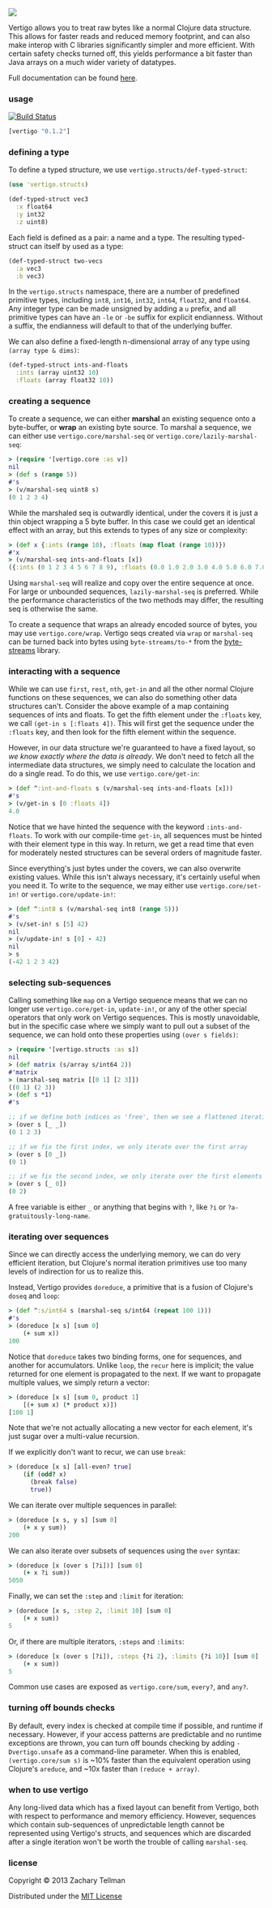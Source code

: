 ![](docs/vertigo.png)

Vertigo allows you to treat raw bytes like a normal Clojure data structure.  This allows for faster reads and reduced memory footprint, and can also make interop with C libraries significantly simpler and more efficient.  With certain safety checks turned off, this yields performance a bit faster than Java arrays on a much wider variety of datatypes.

Full documentation can be found [here](http://ideolalia.com/vertigo).

### usage

[![Build Status](https://travis-ci.org/ztellman/vertigo.png?branch=master)](https://travis-ci.org/ztellman/vertigo)

```clj
[vertigo "0.1.2"]
```

### defining a type

To define a typed structure, we use `vertigo.structs/def-typed-struct`:

```clj
(use 'vertigo.structs)

(def-typed-struct vec3
  :x float64
  :y int32
  :z uint8)
```

Each field is defined as a pair: a name and a type.  The resulting typed-struct can itself by used as a type:

```clj
(def-typed-struct two-vecs
  :a vec3
  :b vec3)
```

In the `vertigo.structs` namespace, there are a number of predefined primitive types, including `int8`, `int16`, `int32`, `int64`, `float32`, and `float64`.  Any integer type can be made unsigned by adding a `u` prefix, and all primitive types can have an `-le` or `-be` suffix for explicit endianness.  Without a suffix, the endianness will default to that of the underlying buffer.

We can also define a fixed-length n-dimensional array of any type using `(array type & dims)`:

```clj
(def-typed-struct ints-and-floats
  :ints (array uint32 10)
  :floats (array float32 10))
```

### creating a sequence

To create a sequence, we can either **marshal** an existing sequence onto a byte-buffer, or **wrap** an existing byte source.  To marshal a sequence, we can either use `vertigo.core/marshal-seq` or `vertigo.core/lazily-marshal-seq`:

```clj
> (require '[vertigo.core :as v])
nil
> (def s (range 5))
#'s
> (v/marshal-seq uint8 s)
(0 1 2 3 4)
```

While the marshaled seq is outwardly identical, under the covers it is just a thin object wrapping a 5 byte buffer.  In this case we could get an identical effect with an array, but this extends to types of any size or complexity:

```clj
> (def x {:ints (range 10), :floats (map float (range 10))})
#'x
> (v/marshal-seq ints-and-floats [x])
({:ints (0 1 2 3 4 5 6 7 8 9), :floats (0.0 1.0 2.0 3.0 4.0 5.0 6.0 7.0 8.0 9.0)})
```

Using `marshal-seq` will realize and copy over the entire sequence at once.  For large or unbounded sequences, `lazily-marshal-seq` is preferred.  While the performance characteristics of the two methods may differ, the resulting seq is otherwise the same.

To create a sequence that wraps an already encoded source of bytes, you may use `vertigo.core/wrap`.  Vertigo seqs created via `wrap` or `marshal-seq` can be turned back into bytes using `byte-streams/to-*` from the [byte-streams](https://github.com/ztellman/byte-streams) library.

### interacting with a sequence

While we can use `first`, `rest`, `nth`, `get-in` and all the other normal Clojure functions on these sequences, we can also do something other data structures can't.  Consider the above example of a map containing sequences of ints and floats.  To get the fifth element under the `:floats` key, we call `(get-in s [:floats 4])`.  This will first get the sequence under the `:floats` key, and then look for the fifth element within the sequence.

However, in our data structure we're guaranteed to have a fixed layout, so _we know exactly where the data is already_.  We don't need to fetch all the intermediate data structures, we simply need to calculate the location and do a single read.  To do this, we use `vertigo.core/get-in`:

```clj
> (def ^:int-and-floats s (v/marshal-seq ints-and-floats [x]))
#'s
> (v/get-in s [0 :floats 4])
4.0
```

Notice that we have hinted the sequence with the keyword `:ints-and-floats`.  To work with our compile-time `get-in`, all sequences must be hinted with their element type in this way.  In return, we get a read time that even for moderately nested structures can be several orders of magnitude faster.

Since everything's just bytes under the covers, we can also overwrite existing values.  While this isn't always necessary, it's certainly useful when you need it.  To write to the sequence, we may either use `vertigo.core/set-in!` or `vertigo.core/update-in!`:

```clj
> (def ^:int8 s (v/marshal-seq int8 (range 5)))
#'s
> (v/set-in! s [5] 42)
nil
> (v/update-in! s [0] - 42)
nil
> s
(-42 1 2 3 42)
```

### selecting sub-sequences

Calling something like `map` on a Vertigo sequence means that we can no longer use `vertigo.core/get-in`, `update-in!`, or any of the other special operators that only work on Vertigo sequences.  This is mostly unavoidable, but in the specific case where we simply want to pull out a subset of the sequence, we can hold onto these properties using `(over s fields)`:

```clj
> (require '[vertigo.structs :as s])
nil
> (def matrix (s/array s/int64 2))
#'matrix
> (marshal-seq matrix [[0 1] [2 3]])
((0 1) (2 3))
> (def s *1)
#'s

;; if we define both indices as 'free', then we see a flattened iteration over all elements
> (over s [_ _])
(0 1 2 3)

;; if we fix the first index, we only iterate over the first array
> (over s [0 _])
(0 1)

;; if we fix the second index, we only iterate over the first elements of each array
> (over s [_ 0])
(0 2)
```

A free variable is either `_` or anything that begins with `?`, like `?i` or `?a-gratuitously-long-name`.

### iterating over sequences

Since we can directly access the underlying memory, we can do very efficient iteration, but Clojure's normal iteration primitives use too many levels of indirection for us to realize this.

Instead, Vertigo provides `doreduce`, a primitive that is a fusion of Clojure's `doseq` and `loop`:

```clj
> (def ^:s/int64 s (marshal-seq s/int64 (repeat 100 1)))
#'s
> (doreduce [x s] [sum 0]
    (+ sum x))
100
```

Notice that `doreduce` takes two binding forms, one for sequences, and another for accumulators.  Unlike `loop`, the `recur` here is implicit; the value returned for one element is propagated to the next.  If we want to propagate multiple values, we simply return a vector:

```clj
> (doreduce [x s] [sum 0, product 1]
    [(+ sum x) (* product x)])
[100 1]
```

Note that we're not actually allocating a new vector for each element, it's just sugar over a multi-value recursion.

If we explicitly don't want to recur, we can use `break`:

```clj
> (doreduce [x s] [all-even? true]
    (if (odd? x)
      (break false)
      true))
```

We can iterate over multiple sequences in parallel:

```clj
> (doreduce [x s, y s] [sum 0]
    (+ x y sum))
200
```

We can also iterate over subsets of sequences using the `over` syntax:

```clj
> (doreduce [x (over s [?i])] [sum 0]
    (+ x ?i sum))
5050
```

Finally, we can set the `:step` and `:limit` for iteration:

```clj
> (doreduce [x s, :step 2, :limit 10] [sum 0]
    (+ x sum))
5
```

Or, if there are multiple iterators, `:steps` and `:limits`:

```clj
> (doreduce [x (over s [?i]), :steps {?i 2}, :limits {?i 10}] [sum 0]
    (+ x sum))
5
```

Common use cases are exposed as `vertigo.core/sum`, `every?`, and `any?`.

### turning off bounds checks

By default, every index is checked at compile time if possible, and runtime if necessary.  However, if your access patterns are predictable and no runtime exceptions are thrown, you can turn off bounds checking by adding `-Dvertigo.unsafe` as a command-line parameter.  When this is enabled, `(vertigo.core/sum s)` is ~10% faster than the equivalent operation using Clojure's `areduce`, and ~10x faster than `(reduce + array)`.

### when to use vertigo

Any long-lived data which has a fixed layout can benefit from Vertigo, both with respect to performance and memory efficiency.  However, sequences which contain sub-sequences of unpredictable length cannot be represented using Vertigo's structs, and sequences which are discarded after a single iteration won't be worth the trouble of calling `marshal-seq`.

### license

Copyright © 2013 Zachary Tellman

Distributed under the [MIT License](http://opensource.org/licenses/MIT)
